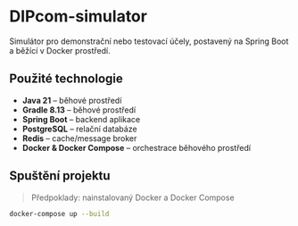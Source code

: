 # DIPcom-simulator

Simulátor pro demonstrační nebo testovací účely, postavený na Spring Boot a běžící v Docker prostředí.

## Použité technologie

- **Java 21** – běhové prostředí
- **Gradle 8.13** – běhové prostředí
- **Spring Boot** – backend aplikace
- **PostgreSQL** – relační databáze
- **Redis** – cache/message broker
- **Docker & Docker Compose** – orchestrace běhového prostředí

## Spuštění projektu

> Předpoklady: nainstalovaný Docker a Docker Compose

```bash
docker-compose up --build
```
